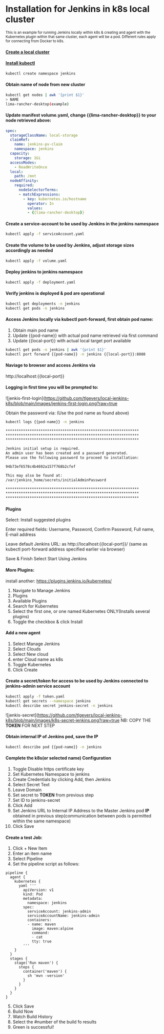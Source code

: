 # Installation for Jenkins in k8s local cluster
<sub>This is an example for running Jenkins locally within k8s & creating
and agent with the Kubernetes plugin within that same cluster, each agent
will be a pod. Different rules apply for connecting from Docker to
k8s.</sub>

#### [Create a local cluster](https://docs.rancherdesktop.io/getting-started/installation/)

#### [Install kubectl](https://kubernetes.io/docs/tasks/tools/)

```bash
kubectl create namespace jenkins
```

#### Obtain name of node from new cluster
```bash
kubectl get nodes | awk '{print $1}'
> NAME
lima-rancher-desktop(example)
```

#### Update manifest volume.yaml, change {{lima-rancher-desktop}} to your node retrieved above:
```yaml
spec:
  storageClassName: local-storage
  claimRef:
    name: jenkins-pv-claim
    namespace: jenkins
  capacity:
    storage: 1Gi
  accessModes:
    - ReadWriteOnce
  local:
    path: /mnt
  nodeAffinity:
    required:
      nodeSelectorTerms:
      - matchExpressions:
        - key: kubernetes.io/hostname
          operator: In
          values:
          - {{lima-rancher-desktop}}
```

#### Create a service-account to be used by Jenkins in the jenkins namespace
```bash
kubectl apply -f serviceAccount.yaml
```

#### Create the volume to be used by Jenkins, adjust storage sizes accordingly as needed
```bash
kubectl apply -f volume.yaml
```

#### Deploy jenkins to jenkins namespace
```bash
kubectl apply -f deployment.yaml
```

#### Verify jenkins is deployed & pod are operational
```bash
kubectl get deployments -n jenkins
kubectl get pods -n jenkins
```

#### Access Jenkins locally via kubectl port-forward, first obtain pod name:
1. Obtain main pod name
2. Update {{pod-name}} with actual pod name retrieved via first command
3. Update {{local-port}} with actual local target port available
```bash
kubectl get pods -n jenkins | awk '{print $1}'
kubectl port forward {{pod-name}} -n jenkins {{local-port}}:8080
```

#### Naviage to browser and access Jenkins via
http://localhost:{{local-port}}

#### Logging in first time you will be prompted to:
![jenkis-first-login](https://github.com/tlgevers/local-jenkins-k8s/blob/main/images/jenkins-first-login.png?raw=true

Obtain the password via:
(Use the pod name as found above)
```bash
kubectl logs {{pod-name}} -n jenkins

*************************************************************
*************************************************************
*************************************************************

Jenkins initial setup is required.
An admin user has been created and a password generated.
Please use the following password to proceed to installation:

94b73ef6578c4b4692a157f768b2cfef

This may also be found at:
/var/jenkins_home/secrets/initialAdminPassword

*************************************************************
*************************************************************
*************************************************************
```
#### Plugins
Select: Install suggested plugins

Enter required fields: Username, Password, Confirm Password, Full name, E-mail address

Leave default Jenkins URL: as http://localhost:{{local-port}}/ (same as kubectl port-forward address specified earlier via browser)

Save & Finish
Select Start Using Jenkins

#### More Plugins:
install another:
https://plugins.jenkins.io/kubernetes/
1. Navigate to Manage Jenkins
2. Plugins
3. Available Plugins
4. Search for Kubernetes
5. Select the first one, or one named Kubernetes ONLY(Installs several plugins)
6. Toggle the checkbox & click Install

#### Add a new agent
1. Select Manage Jenkins
2. Select Clouds
3. Select New cloud
4. enter Cloud name as k8s
5. Toggle Kubernetes
6. Click Create

#### Create a secret/token for access to be used by Jenkins connected to **jenkins-admin** service account
```bash
kubectl apply -f token.yaml
kubectl get secrets --namespace jenkins
kubectl describe secret jenkins-secret -n jenkins
```
![jenkis-secret](https://github.com/tlgevers/local-jenkins-k8s/blob/main/images/k8s-secret-jenkins.png?raw=true
NB: COPY THE **TOKEN** FOR NEXT STEP

#### Obtain internal IP of Jenkins pod, save the **IP**
```bash
kubectl describe pod {{pod-name}} -n jenkins
```

#### Complete the k8s(or selected name) Configuration
1. Toggle Disable https certificate key
2. Set Kubernetes Namespace to jenkins
3. Create Credentials by clicking Add, then Jenkins
4. Select Secret Text
5. Leave Domain
6. Set secret to **TOKEN** from previous step
7. Set ID to jenkins-secret
8. Click Add
9. Set Jenkins URL to Internal IP Address to the Master Jenkins pod **IP** obtained in previous step(communication between pods is permitted within the same namespace)
10. Click Save

#### Create a test Job:
1. Click + New Item
2. Enter an item name
3. Select Pipeline
4. Set the pipeline script as follows:

```
pipeline {
  agent {
    kubernetes {
      yaml '''
        apiVersion: v1
        kind: Pod
        metadata:
          namespace: jenkins
        spec:
          serviceAccount: jenkins-admin
          serviceAccountName: jenkins-admin
          containers:
          - name: maven
            image: maven:alpine
            command:
            - cat
            tty: true
        '''
    }
  }
  stages {
    stage('Run maven') {
      steps {
        container('maven') {
          sh 'mvn -version'
        }
      }
    }
  }
}
```

5. Click Save
6. Build Now
7. Watch Build History
8. Select the #number of the build fo results
9. Green is successful!

